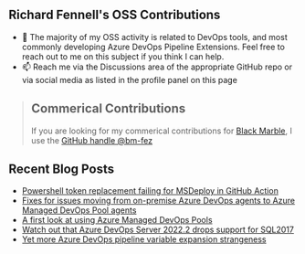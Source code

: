 ## Richard Fennell's OSS Contributions

- 💬 The majority of my OSS activity is related to DevOps tools, and most commonly developing Azure DevOps Pipeline Extensions. Feel free to reach out to me on this subject if you think I can help.
- 📫 Reach me via the Discussions area of the appropriate GitHub repo or via social media as listed in the profile panel on this page

> ## Commerical Contributions
> If you are looking for my commerical contributions for [Black Marble](https://github.com/blackmarble), I use the [GitHub handle @bm-fez](https://github.com/bm-fez)

## Recent Blog Posts
<!-- BLOG-POST-LIST:START -->
- [Powershell token replacement failing for MSDeploy in GitHub Action](https://blog.richardfennell.net/posts/powershell-token-replacement-failing-for-msdeploy-in-github-action/)
- [Fixes for issues moving from on-premise Azure DevOps agents to Azure Managed DevOps Pool agents](https://blog.richardfennell.net/posts/fixing-issues-moving-from-on-premise-azdo-agent-to-mdp-hosted-agents/)
- [A first look at using Azure Managed DevOps Pools](https://blog.richardfennell.net/posts/a-first-look-at-using-azure-mdp/)
- [Watch out that Azure DevOps Server 2022.2 drops support for SQL2017](https://blog.richardfennell.net/posts/watch-out-that-azdo2022.2-drops-support-for-sql2017/)
- [Yet more Azure DevOps pipeline variable expansion strangeness](https://blog.richardfennell.net/posts/yet-more-azure-devops-pipeline-variable-expansion-strangeness/)
<!-- BLOG-POST-LIST:END -->


<!--
**rfennell/rfennell** is a ✨ _special_ ✨ repository because its `README.md` (this file) appears on your GitHub profile.

Here are some ideas to get you started:

- 🔭 I’m currently working on ...
- 🌱 I’m currently learning ...
- 👯 I’m looking to collaborate on ...
- 🤔 I’m looking for help with ...
- 💬 Ask me about ...
- 📫 How to reach me: ...
- 😄 Pronouns: ...
- ⚡ Fun fact: ...
-->

